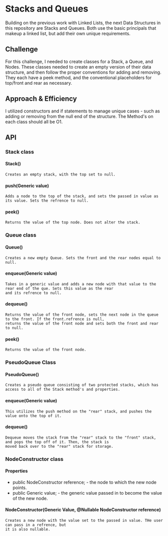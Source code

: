 # Stacks and Queues

Building on the previous work with Linked Lists, the next Data Structures in this repository are Stacks and Queues. Both 
use the basic principals that makeup a linked list, but add their own unique requirements. 

## Challenge

For this challenge, I needed to create classes for a Stack, a Queue, and Nodes. These classes needed to create an empty 
version of their data structure, and then follow the proper conventions for adding and removing. They each have a peek 
method, and the conventional placeholders for top/front and rear as necessary.  

## Approach & Efficiency

I utilized constructors and if statements to manage unique cases - such as adding or removing from the null end of the 
structure. The Method's on each class should all be O1. 

## API

### Stack class 

#### Stack()
    Creates an empty stack, with the top set to null. 
    
#### push(Generic value)
    Adds a node to the top of the stack, and sets the passed in value as its value. Sets the refrence to null. 

#### peek()
    Returns the value of the top node. Does not alter the stack. 

### Queue class 

#### Queue()
    Creates a new empty Queue. Sets the front and the rear nodes equal to null. 
    
#### enqueue(Generic value)
    Takes in a generic value and adds a new node with that value to the rear end of the que. Sets this value as the rear 
    and its refrence to null. 
    
#### dequeue()
    Returns the value of the front node, sets the next node in the queue to the front. If the front.refrence is null, 
    returns the value of the front node and sets both the front and rear to null. 

#### peek()
    Returns the value of the front node. 
    
### PseudoQueue Class 

#### PseudoQueue() 
    
    Creates a pseudo queue consisting of two protected stacks, which has access to all of the Stack method's and properties. 

#### enqueue(Generic value)
    
    This utilizes the push method on the "rear" stack, and pushes the value onto the top of it.
    
#### dequeue()
    
    Dequeue moves the stack from the "rear" stack to the "front" stack, and pops the top off of it. Then, the stack is 
    moved back over to the "rear" stack for storage. 

### NodeConstructor class  

#### Properties 

   -  public NodeConstructor reference; - the node to which the new node points. 
   -   public Generic value; - the generic value passed in to become the value of the new node. 
   
#### NodeConstructor(Generic Value, @Nullable NodeConstructor reference)
    Creates a new node with the value set to the passed in value. THe user can pass in a refrence, but 
    it is also nullable.  


    
